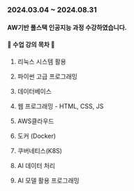 <h3> 2024.03.04 ~ 2024.08.31 </h3> 
<h4>AW기반 풀스택 인공지능 과정 수강하였습니다.</h4>

<h4>📖 수업 강의 목차 📖</h4>

1. 리눅스 시스템 활용

2. 파이썬 고급 프로그래밍

3. 데이터베이스

4. 웹 프로그래밍 - HTML, CSS, JS

5. AWS클라우드

6. 도커 (Docker)

7. 쿠버네티스(K8S)

8. AI 데이터 처리

9. AI 모델 활용 프로그래밍

